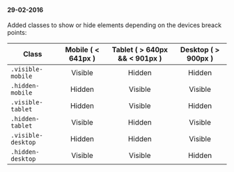 #### 29-02-2016

Added classes to show or hide elements depending on the devices breack points:

Class              | Mobile ( < 641px )    | Tablet ( > 640px && < 901px )   | Desktop ( > 900px )
------------------ | :-------------------: | :-----------------------------: | :--------------------:
`.visible-mobile`  | Visible               | Hidden                          | Hidden
`.hidden-mobile`   | Hidden                | Visible                         | Visible
`.visible-tablet`  | Hidden                | Visible                         | Hidden
`.hidden-tablet`   | Visible               | Hidden                          | Visible
`.visible-desktop` | Hidden                | Hidden                          | Visible
`.hidden-desktop`  | Visible               | Visible                         | Hidden